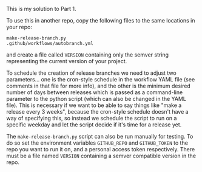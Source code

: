 This is my solution to Part 1.

To use this in another repo, copy the following files to  the same
locations in your repo:
```
make-release-branch.py
.github/workflows/autobranch.yml
```
and create a file called `VERSION` containing only the semver string
representing the current version of your project.

To schedule the creation of release branches we need to adjust two
parameters... one is the cron-style schedule in the workflow YAML file
(see comments in that file for more info), and the other is the minimum
desired number of days between releases which is passed as a
command-line parameter to the python script (which can also be changed
in the YAML file). This is necessary if we want to be able to say things
like "make a release every 3 weeks", because the cron-style schedule
doesn't have a way of specifying this, so instead we schedule the script
to run on a specific weekday and let the script decide if it's time for
a release yet.

The `make-release-branch.py` script can also be run manually for
testing. To do so set the environment variables `GITHUB_REPO` and
`GITHUB_TOKEN` to the repo you want to run it on, and a personal access
token respectively. There must be a file named `VERSION` containing a
semver compatible version in the repo.
